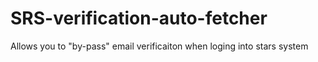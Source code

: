 # SRS-verification-auto-fetcher
Allows you to "by-pass" email verificaiton when loging into stars system
